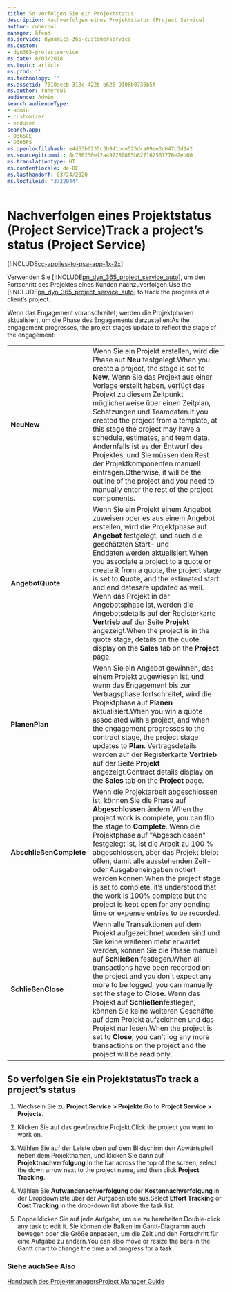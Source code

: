 ```yaml
---
title: So verfolgen Sie ein Projektstatus
description: Nachverfolgen eines Projektstatus (Project Service)
author: ruhercul
manager: kfend
ms.service: dynamics-365-customerservice
ms.custom:
- dyn365-projectservice
ms.date: 8/03/2018
ms.topic: article
ms.prod: ''
ms.technology: ''
ms.assetid: 7610aecb-318c-422b-b626-9106b0736b5f
ms.author: ruhercul
audience: Admin
search.audienceType:
- admin
- customizer
- enduser
search.app:
- D365CE
- D365PS
ms.openlocfilehash: e4d53b6235c3b941bce525dca09ee3d647c3d242
ms.sourcegitcommit: 8c786230ef2a497280885b827162561776e2eb00
ms.translationtype: HT
ms.contentlocale: de-DE
ms.lasthandoff: 03/24/2020
ms.locfileid: "3722044"
---
```

# <a name="track-a-projects-status-project-service"></a><span data-ttu-id="903b1-103">Nachverfolgen eines Projektstatus (Project Service)</span><span class="sxs-lookup"><span data-stu-id="903b1-103">Track a project’s status (Project Service)</span></span>

[!INCLUDE[cc-applies-to-psa-app-1x-2x](../includes/cc-applies-to-psa-app-1x-2x.md)]

<span data-ttu-id="903b1-104">Verwenden Sie [!INCLUDE[pn_dyn_365_project_service_auto](../includes/pn-dyn-365-project-service-auto.md)], um den Fortschritt des Projektes eines Kunden nachzuverfolgen.</span><span class="sxs-lookup"><span data-stu-id="903b1-104">Use the [!INCLUDE[pn_dyn_365_project_service_auto](../includes/pn-dyn-365-project-service-auto.md)] to track the progress of a client’s project.</span></span>  

<span data-ttu-id="903b1-105">Wenn das Engagement voranschreitet, werden die Projektphasen aktualisiert, um die Phase des Engagements darzustellen:</span><span class="sxs-lookup"><span data-stu-id="903b1-105">As the engagement progresses, the project stages update to reflect the stage of the engagement:</span></span>  


|              |                                                                                                                                                                                                                                                                                                  |
|--------------|--------------------------------------------------------------------------------------------------------------------------------------------------------------------------------------------------------------------------------------------------------------------------------------------------|
|   <span data-ttu-id="903b1-106">**Neu**</span><span class="sxs-lookup"><span data-stu-id="903b1-106">**New**</span></span>    | <span data-ttu-id="903b1-107">Wenn Sie ein Projekt erstellen, wird die Phase auf **Neu** festgelegt.</span><span class="sxs-lookup"><span data-stu-id="903b1-107">When you create a project, the stage is set to **New**.</span></span> <span data-ttu-id="903b1-108">Wenn Sie das Projekt aus einer Vorlage erstellt haben, verfügt das Projekt zu diesem Zeitpunkt möglicherweise über einen Zeitplan, Schätzungen und Teamdaten.</span><span class="sxs-lookup"><span data-stu-id="903b1-108">If you created the project from a template, at this stage the project may have a schedule, estimates, and team data.</span></span> <span data-ttu-id="903b1-109">Andernfalls ist es der Entwurf des Projektes, und Sie müssen den Rest der Projektkomponenten manuell eintragen.</span><span class="sxs-lookup"><span data-stu-id="903b1-109">Otherwise, it will be the outline of the project and you need to manually enter the rest of the project components.</span></span> |
|  <span data-ttu-id="903b1-110">**Angebot**</span><span class="sxs-lookup"><span data-stu-id="903b1-110">**Quote**</span></span>   |      <span data-ttu-id="903b1-111">Wenn Sie ein Projekt einem Angebot zuweisen oder es aus einem Angebot erstellen, wird die Projektphase auf **Angebot** festgelegt, und auch die geschätzten Start- und Enddaten werden aktualisiert.</span><span class="sxs-lookup"><span data-stu-id="903b1-111">When you associate a project to a quote or create it from a quote, the project stage is set to **Quote**, and the estimated start and end datesare updated as well.</span></span> <span data-ttu-id="903b1-112">Wenn das Projekt in der Angebotsphase ist, werden die Angebotsdetails auf der Registerkarte **Vertrieb** auf der Seite **Projekt** angezeigt.</span><span class="sxs-lookup"><span data-stu-id="903b1-112">When the project is in the quote stage, details on the quote display on the **Sales** tab on the **Project** page.</span></span>      |
|   <span data-ttu-id="903b1-113">**Planen**</span><span class="sxs-lookup"><span data-stu-id="903b1-113">**Plan**</span></span>   |                                     <span data-ttu-id="903b1-114">Wenn Sie ein Angebot gewinnen, das einem Projekt zugewiesen ist, und wenn das Engagement bis zur Vertragsphase fortschreitet, wird die Projektphase auf **Planen** aktualisiert.</span><span class="sxs-lookup"><span data-stu-id="903b1-114">When you win a quote associated with a project, and when the engagement progresses to the contract stage, the project stage updates to **Plan**.</span></span> <span data-ttu-id="903b1-115">Vertragsdetails werden auf der Registerkarte **Vertrieb** auf der Seite **Projekt** angezeigt.</span><span class="sxs-lookup"><span data-stu-id="903b1-115">Contract details display on the **Sales** tab on the **Project** page.</span></span>                                      |
| <span data-ttu-id="903b1-116">**Abschließen**</span><span class="sxs-lookup"><span data-stu-id="903b1-116">**Complete**</span></span> |                    <span data-ttu-id="903b1-117">Wenn die Projektarbeit abgeschlossen ist, können Sie die Phase auf **Abgeschlossen** ändern.</span><span class="sxs-lookup"><span data-stu-id="903b1-117">When the project work is complete, you can flip the stage to **Complete**.</span></span> <span data-ttu-id="903b1-118">Wenn die Projektphase auf "Abgeschlossen" festgelegt ist, ist die Arbeit zu 100 % abgeschlossen, aber das Projekt bleibt offen, damit alle ausstehenden Zeit- oder Ausgabeneingaben notiert werden können.</span><span class="sxs-lookup"><span data-stu-id="903b1-118">When the project stage is set to complete, it’s understood that the work is 100% complete but the project is kept open for any pending time or expense entries to be recorded.</span></span>                     |
|  <span data-ttu-id="903b1-119">**Schließen**</span><span class="sxs-lookup"><span data-stu-id="903b1-119">**Close**</span></span>   |           <span data-ttu-id="903b1-120">Wenn alle Transaktionen auf dem Projekt aufgezeichnet worden sind und Sie keine weiteren mehr erwartet werden, können Sie die Phase manuell auf **Schließen** festlegen.</span><span class="sxs-lookup"><span data-stu-id="903b1-120">When all transactions have been recorded on the project and you don't expect any more to be logged, you can manually set the stage to **Close**.</span></span> <span data-ttu-id="903b1-121">Wenn das Projekt auf **Schließen**festlegen, können Sie keine weiteren Geschäfte auf dem Projekt aufzeichnen und das Projekt nur lesen.</span><span class="sxs-lookup"><span data-stu-id="903b1-121">When the project is set to **Close**, you can’t log any more transactions on the project and the project will be read only.</span></span>           |

## <a name="to-track-a-projects-status"></a><span data-ttu-id="903b1-122">So verfolgen Sie ein Projektstatus</span><span class="sxs-lookup"><span data-stu-id="903b1-122">To track a project’s status</span></span>  

1.  <span data-ttu-id="903b1-123">Wechseln Sie zu **Project Service > Projekte**.</span><span class="sxs-lookup"><span data-stu-id="903b1-123">Go to **Project Service > Projects**.</span></span>  

2.  <span data-ttu-id="903b1-124">Klicken Sie auf das gewünschte Projekt.</span><span class="sxs-lookup"><span data-stu-id="903b1-124">Click the project you want to work on.</span></span>  

3.  <span data-ttu-id="903b1-125">Wählen Sie auf der Leiste oben auf dem Bildschirm den Abwärtspfeil neben dem Projektnamen, und klicken Sie dann auf **Projektnachverfolgung**.</span><span class="sxs-lookup"><span data-stu-id="903b1-125">In the bar across the top of the screen, select the down arrow next to the project name, and then click **Project Tracking**.</span></span>  

4.  <span data-ttu-id="903b1-126">Wählen Sie **Aufwandsnachverfolgung** oder **Kostennachverfolgung** in der Dropdownliste über der Aufgabenliste aus.</span><span class="sxs-lookup"><span data-stu-id="903b1-126">Select **Effort Tracking** or **Cost Tracking** in the drop-down list above the task list.</span></span>  

5.  <span data-ttu-id="903b1-127">Doppelklicken Sie auf jede Aufgabe, um sie zu bearbeiten.</span><span class="sxs-lookup"><span data-stu-id="903b1-127">Double-click any task to edit it.</span></span> <span data-ttu-id="903b1-128">Sie können die Balken im Gantt-Diagramm auch bewegen oder die Größe anpassen, um die Zeit und den Fortschritt für eine Aufgabe zu ändern.</span><span class="sxs-lookup"><span data-stu-id="903b1-128">You can also move or resize the bars in the Gantt chart to change the time and progress for a task.</span></span>  

### <a name="see-also"></a><span data-ttu-id="903b1-129">Siehe auch</span><span class="sxs-lookup"><span data-stu-id="903b1-129">See Also</span></span>  
 [<span data-ttu-id="903b1-130">Handbuch des Projektmanagers</span><span class="sxs-lookup"><span data-stu-id="903b1-130">Project Manager Guide</span></span>](../project-service/project-manager-guide.md)

